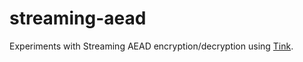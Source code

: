 # streaming-aead
Experiments with Streaming AEAD encryption/decryption using [Tink](https://github.com/google/tink).
